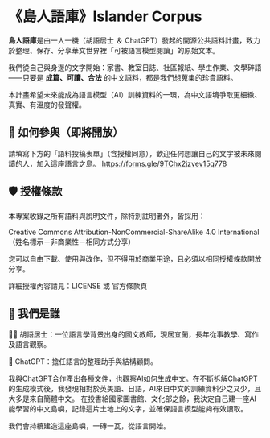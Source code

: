 # 《島人語庫》Islander Corpus

**島人語庫**是由一人一機（胡語居士 ＆ ChatGPT）發起的開源公共語料計畫，致力於整理、保存、分享華文世界裡「可被語言模型閱讀」的原始文本。

我們從自己與身邊的文字開始：家書、教室日誌、社區報紙、學生作業、文學碎語——只要是 **成篇、可讀、合法** 的中文語料，都是我們想蒐集的珍貴語料。

本計畫希望未來能成為語言模型（AI）訓練資料的一環，為中文語境爭取更細緻、真實、有溫度的發聲權。


## 🤝 如何參與（即將開放）
請填寫下方的「語料投稿表單」（含授權同意），歡迎任何想讓自己的文字被未來閱讀的人，加入這座語言之島。
https://forms.gle/9TChx2jzvev15q778


## 🛡 授權條款
本專案收錄之所有語料與說明文件，除特別註明者外，皆採用：

Creative Commons Attribution-NonCommercial-ShareAlike 4.0 International
（姓名標示－非商業性－相同方式分享）

您可以自由下載、使用與改作，但不得用於商業用途，且必須以相同授權條款開放分享。

詳細授權內容請見：LICENSE 或 官方條款頁


## 🧵 我們是誰
👩‍💻 胡語居士：一位語言學背景出身的國文教師，現居宜蘭，長年從事教學、寫作及語言觀察。

🤖 ChatGPT：擔任語言的整理助手與結構顧問。

我與ChatGPT合作產出各種文件，也觀察AI如何生成中文。在不斷拆解ChatGPT的生成模式後，我發現相對於英美語、日語，AI來自中文的訓練資料少之又少，且大多是來自簡體中文。
在投書給國家圖書館、文化部之餘，我決定自己建一座AI能學習的中文島嶼，記錄這片土地上的文字，並確保語言模型能夠有效讀取。

我們會持續建造這座島嶼，一磚一瓦，從語言開始。

